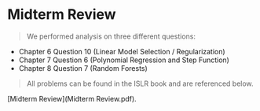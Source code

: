 
# Midterm Review

> We performed analysis on three different questions:

- Chapter 6 Question 10 (Linear Model Selection / Regularization)
- Chapter 7 Question 6 (Polynomial Regression and Step Function)
- Chapter 8 Question 7 (Random Forests)


> All problems can be found in the ISLR book and are referenced below.


[Midterm Review](Midterm Review.pdf).
